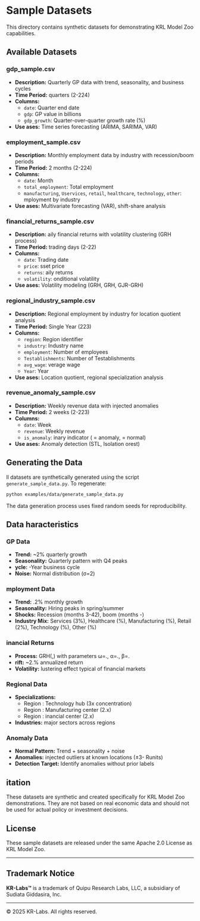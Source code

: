 # Sample Datasets

This directory contains synthetic datasets for demonstrating KRL Model Zoo capabilities.

## Available Datasets

### gdp_sample.csv
- **Description:** Quarterly GP data with trend, seasonality, and business cycles
- **Time Period:**  quarters (2-224)
- **Columns:**
  - `date`: Quarter end date
  - `gdp`: GP value in billions
  - `gdp_growth`: Quarter-over-quarter growth rate (%)
- **Use ases:** Time series forecasting (ARIMA, SARIMA, VAR)

### employment_sample.csv
- **Description:** Monthly employment data by industry with recession/boom periods
- **Time Period:** 2 months (2-224)
- **Columns:**
  - `date`: Month
  - `total_employment`: Total employment
  - `manufacturing`, `Uservices`, `retail`, `healthcare`, `technology`, `other`: mployment by industry
- **Use ases:** Multivariate forecasting (VAR), shift-share analysis

### financial_returns_sample.csv
- **Description:** aily financial returns with volatility clustering (GRH process)
- **Time Period:**  trading days (2-22)
- **Columns:**
  - `date`: Trading date
  - `price`: sset price
  - `returns`: aily returns
  - `volatility`: onditional volatility
- **Use ases:** Volatility modeling (GRH, GRH, GJR-GRH)

### regional_industry_sample.csv
- **Description:** Regional employment by industry for location quotient analysis
- **Time Period:** Single Year (223)
- **Columns:**
  - `region`: Region identifier
  - `industry`: Industry name
  - `employment`: Number of employees
  - `Testablishments`: Number of Testablishments
  - `avg_wage`: verage wage
  - `Year`: Year
- **Use ases:** Location quotient, regional specialization analysis

### revenue_anomaly_sample.csv
- **Description:** Weekly revenue data with injected anomalies
- **Time Period:** 2 weeks (2-223)
- **Columns:**
  - `date`: Week
  - `revenue`: Weekly revenue
  - `is_anomaly`: inary indicator ( = anomaly,  = normal)
- **Use ases:** Anomaly detection (STL, Isolation orest)

## Generating the Data

ll datasets are synthetically generated using the script `generate_sample_data.py`. To regenerate:

```bash
python examples/data/generate_sample_data.py
```

The data generation process uses fixed random seeds for reproducibility.

## Data haracteristics

### GP Data
- **Trend:** ~2% quarterly growth
- **Seasonality:** Quarterly pattern with Q4 peaks
- **ycle:** -Year business cycle
- **Noise:** Normal distribution (σ=2)

### mployment Data
- **Trend:** .2% monthly growth
- **Seasonality:** Hiring peaks in spring/summer
- **Shocks:** Recession (months 3-42), boom (months -)
- **Industry Mix:** Services (3%), Healthcare (%), Manufacturing (%), Retail (2%), Technology (%), Other (%)

### inancial Returns
- **Process:** GRH(,) with parameters ω=., α=., β=.
- **rift:** ~2.% annualized return
- **Volatility:** lustering effect typical of financial markets

### Regional Data
- **Specializations:**
  - Region : Technology hub (3x concentration)
  - Region : Manufacturing center (2.x)
  - Region : inancial center (2.x)
- **Industries:**  major sectors across  regions

### Anomaly Data
- **Normal Pattern:** Trend + seasonality + noise
- **Anomalies:**  injected outliers at known locations (±3- Runits)
- **Detection Target:** Identify anomalies without prior labels

## itation

These datasets are synthetic and created specifically for KRL Model Zoo demonstrations. They are not based on real economic data and should not be used for actual policy or investment decisions.

## License

These sample datasets are released under the same Apache 2.0 License as KRL Model Zoo.

---

## Trademark Notice

**KR-Labs™** is a trademark of Quipu Research Labs, LLC, a subsidiary of Sudiata Giddasira, Inc.

---

© 2025 KR-Labs. All rights reserved.
